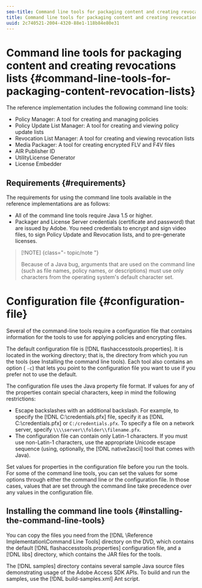 ```yaml
---
seo-title: Command line tools for packaging content and creating revocations lists 
title: Command line tools for packaging content and creating revocations lists 
uuid: 2c740521-2004-4320-88e1-118b84e80e31
---
```


# Command line tools for packaging content and creating revocations lists {#command-line-tools-for-packaging-content-revocation-lists}

The reference implementation includes the following command line tools:

* Policy Manager: A tool for creating and managing policies 
* Policy Update List Manager: A tool for creating and viewing policy update lists 
* Revocation List Manager: A tool for creating and viewing revocation lists 
* Media Packager: A tool for creating encrypted FLV and F4V files 
* AIR Publisher ID 
* UtilityLicense Generator 
* License Embedder

## Requirements {#requirements}

The requirements for using the command line tools available in the reference implementations are as follows:

* All of the command line tools require Java 1.5 or higher. 
* Packager and License Server credentials (certificate and password) that are issued by Adobe. You need credentials to encrypt and sign video files, to sign Policy Update and Revocation lists, and to pre-generate licenses.

>[!NOTE] {class="- topic/note "}
>
>Because of a Java bug, arguments that are used on the command line (such as file names, policy names, or descriptions) must use only characters from the operating system's default character set.

# Configuration file {#configuration-file}

Several of the command-line tools require a configuration file that contains information for the tools to use for applying policies and encrypting files.

The default configuration file is [!DNL flashaccesstools.properties]. It is located in the working directory; that is, the directory from which you run the tools (see Installing the command line tools). Each tool also contains an option ( `-c`) that lets you point to the configuration file you want to use if you prefer not to use the default.

The configuration file uses the Java property file format. If values for any of the properties contain special characters, keep in mind the following restrictions:

* Escape backslashes with an additional backslash. For example, to specify the [!DNL C:\credentials.pfx] file, specify it as [!DNL C:\\credentials.pfx] or `C:/credentials.pfx`. To specify a file on a network server, specify `\\\\server\\folder\\filename.pfx`. 
* The configuration file can contain only Latin-1 characters. If you must use non-Latin-1 characters, use the appropriate Unicode escape sequence (using, optionally, the [!DNL native2ascii] tool that comes with Java).

Set values for properties in the configuration file before you run the tools. For some of the command line tools, you can set the values for some options through either the command line or the configuration file. In those cases, values that are set through the command line take precedence over any values in the configuration file.

## Installing the command line tools  {#installing-the-command-line-tools}

You can copy the files you need from the [!DNL \Reference Implementation\Command Line Tools] directory on the DVD, which contains the default [!DNL flashaccesstools.properties] configuration file, and a [!DNL libs] directory, which contains the JAR files for the tools.

The [!DNL samples] directory contains several sample Java source files demonstrating usage of the Adobe Access SDK APIs. To build and run the samples, use the [!DNL build-samples.xml] Ant script. 